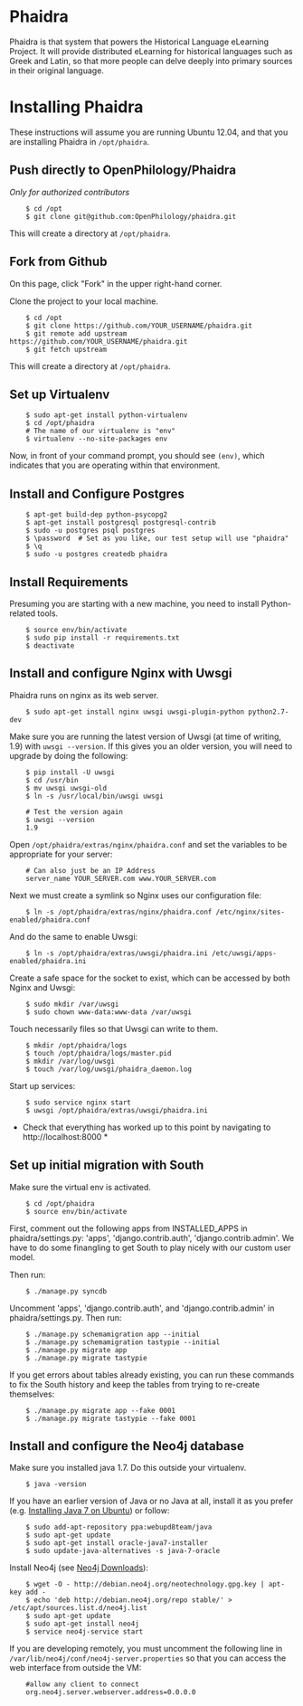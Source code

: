 Phaidra
===
Phaidra is that system that powers the Historical Language eLearning Project. It will provide distributed eLearning for historical languages such as Greek and Latin, so that more people can delve deeply into primary sources in their original language.

Installing Phaidra
===
These instructions will assume you are running Ubuntu 12.04, and that you are installing Phaidra in `/opt/phaidra`.

Push directly to OpenPhilology/Phaidra
---
*Only for authorized contributors*

		$ cd /opt
		$ git clone git@github.com:OpenPhilology/phaidra.git

This will create a directory at `/opt/phaidra`. 

Fork from Github
---
On this page, click "Fork" in the upper right-hand corner.

Clone the project to your local machine.

		$ cd /opt
		$ git clone https://github.com/YOUR_USERNAME/phaidra.git
		$ git remote add upstream https://github.com/YOUR_USERNAME/phaidra.git
		$ git fetch upstream

This will create a directory at `/opt/phaidra`. 

Set up Virtualenv
---

		$ sudo apt-get install python-virtualenv 
		$ cd /opt/phaidra
		# The name of our virtualenv is "env"
		$ virtualenv --no-site-packages env

Now, in front of your command prompt, you should see `(env)`, which indicates that you are operating within that environment.

Install and Configure Postgres
---

		$ apt-get build-dep python-psycopg2
		$ apt-get install postgresql postgresql-contrib
		$ sudo -u postgres psql postgres
		$ \password  # Set as you like, our test setup will use "phaidra"
		$ \q
		$ sudo -u postgres createdb phaidra

Install Requirements
---
Presuming you are starting with a new machine, you need to install Python-related tools.

		$ source env/bin/activate
		$ sudo pip install -r requirements.txt
		$ deactivate

Install and configure Nginx with Uwsgi
---
Phaidra runs on nginx as its web server.

		$ sudo apt-get install nginx uwsgi uwsgi-plugin-python python2.7-dev 

Make sure you are running the latest version of Uwsgi (at time of writing, 1.9) with `uwsgi --version`. If this gives you an older version, you will need to upgrade by doing the following:

		$ pip install -U uwsgi
		$ cd /usr/bin
		$ mv uwsgi uwsgi-old
		$ ln -s /usr/local/bin/uwsgi uwsgi
		
		# Test the version again
		$ uwsgi --version
		1.9

Open `/opt/phaidra/extras/nginx/phaidra.conf` and set the variables to be appropriate for your server:

		# Can also just be an IP Address
		server_name YOUR_SERVER.com www.YOUR_SERVER.com 

Next we must create a symlink so Nginx uses our configuration file:

		$ ln -s /opt/phaidra/extras/nginx/phaidra.conf /etc/nginx/sites-enabled/phaidra.conf

And do the same to enable Uwsgi:

		$ ln -s /opt/phaidra/extras/uwsgi/phaidra.ini /etc/uwsgi/apps-enabled/phaidra.ini

Create a safe space for the socket to exist, which can be accessed by both Nginx and Uwsgi:

		$ sudo mkdir /var/uwsgi
		$ sudo chown www-data:www-data /var/uwsgi

Touch necessarily files so that Uwsgi can write to them.

		$ mkdir /opt/phaidra/logs
		$ touch /opt/phaidra/logs/master.pid
		$ mkdir /var/log/uwsgi
		$ touch /var/log/uwsgi/phaidra_daemon.log

Start up services:

		$ sudo service nginx start
		$ uwsgi /opt/phaidra/extras/uwsgi/phaidra.ini
		
* Check that everything has worked up to this point by navigating to http://localhost:8000 *

Set up initial migration with South
---
Make sure the virtual env is activated.

		$ cd /opt/phaidra
		$ source env/bin/activate

First, comment out the following apps from INSTALLED_APPS in phaidra/settings.py: 'apps', 'django.contrib.auth', 'django.contrib.admin'. We have to do some finangling to get South to play nicely with our custom user model.

Then run:

		$ ./manage.py syncdb

Uncomment 'apps', 'django.contrib.auth', and 'django.contrib.admin' in phaidra/settings.py. Then run:

		$ ./manage.py schemamigration app --initial
		$ ./manage.py schemamigration tastypie --initial
		$ ./manage.py migrate app
		$ ./manage.py migrate tastypie

If you get errors about tables already existing, you can run these commands to fix the South history and keep the tables from trying to re-create themselves:

		$ ./manage.py migrate app --fake 0001
		$ ./manage.py migrate tastypie --fake 0001


Install and configure the Neo4j database
---
Make sure you installed java 1.7. Do this outside your virtualenv.

		$ java -version

If you have an earlier version of Java or no Java at all, install it as you prefer (e.g. [Installing Java 7 on Ubuntu](http://www.cyberciti.biz/faq/howto-installing-oracle-java7-on-ubuntu-linux/)) or follow:
		
		$ sudo add-apt-repository ppa:webupd8team/java
		$ sudo apt-get update
		$ sudo apt-get install oracle-java7-installer
		$ sudo update-java-alternatives -s java-7-oracle

Install Neo4j (see [Neo4j Downloads](http://www.neo4j.org/download)):

		$ wget -O - http://debian.neo4j.org/neotechnology.gpg.key | apt-key add - 
		$ echo 'deb http://debian.neo4j.org/repo stable/' > /etc/apt/sources.list.d/neo4j.list
		$ sudo apt-get update
		$ sudo apt-get install neo4j
		$ service neo4j-service start

If you are developing remotely, you must uncomment the following line in `/var/lib/neo4j/conf/neo4j-server.properties` so that you can access the web interface from outside the VM:

		#allow any client to connect
		org.neo4j.server.webserver.address=0.0.0.0
